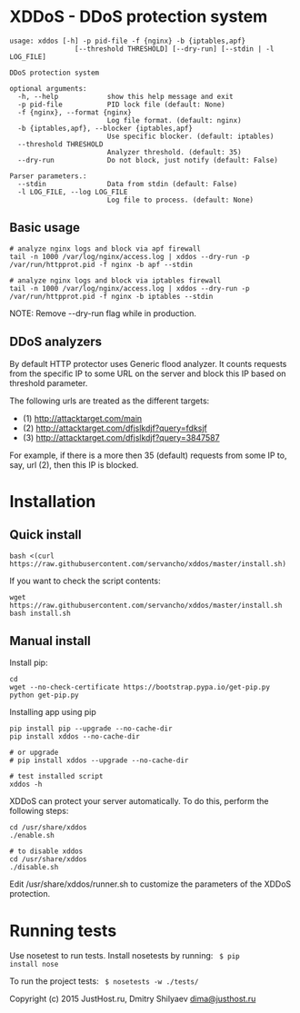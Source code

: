 XDDoS - DDoS protection system
==============================

```
usage: xddos [-h] -p pid-file -f {nginx} -b {iptables,apf}
                [--threshold THRESHOLD] [--dry-run] [--stdin | -l LOG_FILE]

DDoS protection system

optional arguments:
  -h, --help            show this help message and exit
  -p pid-file           PID lock file (default: None)
  -f {nginx}, --format {nginx}
                        Log file format. (default: nginx)
  -b {iptables,apf}, --blocker {iptables,apf}
                        Use specific blocker. (default: iptables)
  --threshold THRESHOLD
                        Analyzer threshold. (default: 35)
  --dry-run             Do not block, just notify (default: False)

Parser parameters.:
  --stdin               Data from stdin (default: False)
  -l LOG_FILE, --log LOG_FILE
                        Log file to process. (default: None)

```

## Basic usage

```
# analyze nginx logs and block via apf firewall 
tail -n 1000 /var/log/nginx/access.log | xddos --dry-run -p /var/run/httpprot.pid -f nginx -b apf --stdin

# analyze nginx logs and block via iptables firewall 
tail -n 1000 /var/log/nginx/access.log | xddos --dry-run -p /var/run/httpprot.pid -f nginx -b iptables --stdin
```

NOTE: Remove --dry-run flag while in production.


## DDoS analyzers

By default HTTP protector uses Generic flood analyzer. It counts requests from the specific IP to some URL on the
server and block this IP based on threshold parameter.

The following urls are treated as the different targets:
* (1) http://attacktarget.com/main
* (2) http://attacktarget.com/dfjslkdjf?query=fdksjf
* (3) http://attacktarget.com/dfjslkdjf?query=3847587

For example, if there is a more then 35 (default) requests from some IP to, say, url (2), then this IP is blocked.


Installation
============

Quick install
-------------

```
bash <(curl https://raw.githubusercontent.com/servancho/xddos/master/install.sh)

```

If you want to check the script contents:

```
wget https://raw.githubusercontent.com/servancho/xddos/master/install.sh
bash install.sh
```


Manual install
--------------

Install pip:
```
cd
wget --no-check-certificate https://bootstrap.pypa.io/get-pip.py
python get-pip.py
```

Installing app using pip
```
pip install pip --upgrade --no-cache-dir
pip install xddos --no-cache-dir

# or upgrade
# pip install xddos --upgrade --no-cache-dir

# test installed script
xddos -h
```

XDDoS can protect your server automatically. To do this, perform the following steps: 
```
cd /usr/share/xddos
./enable.sh

# to disable xddos
cd /usr/share/xddos
./disable.sh
```

Edit /usr/share/xddos/runner.sh to customize the parameters of the XDDoS protection.


Running tests
=============

Use nosetest to run tests. Install nosetests by running:
<code>
$ pip install nose
</code>

To run the project tests:
<code>
$ nosetests -w ./tests/
</code>



Copyright (c) 2015 JustHost.ru, Dmitry Shilyaev <dima@justhost.ru>
